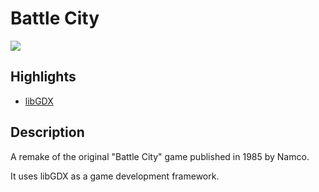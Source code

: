 # Battle City
![](https://i.imgur.com/nhlrK9u.png)

## Highlights 
* [libGDX](https://github.com/libgdx/libgdx)

  


## Description
A remake of the original "Battle City" game published in 1985 by Namco. 

It uses libGDX as a game development framework.



